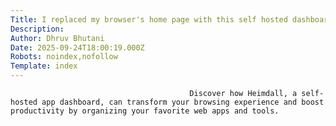 ```yaml
---
Title: I replaced my browser's home page with this self hosted dashboard, and it's the best productivity tweak I've ever made
Description: 
Author: Dhruv Bhutani
Date: 2025-09-24T18:00:19.000Z
Robots: noindex,nofollow
Template: index
---
```


                                            Discover how Heimdall, a self-hosted app dashboard, can transform your browsing experience and boost productivity by organizing your favorite web apps and tools.
                                        